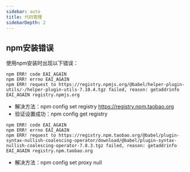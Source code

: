 ```yaml
---
sidebar: auto
title: 代码管理
sidebarDepth: 2
---
```

## npm安装错误
使用npm安装时出现以下错误：
```
npm ERR! code EAI_AGAIN
npm ERR! errno EAI_AGAIN
npm ERR! request to https://registry.npmjs.org/@babel/helper-plugin-utils/-/helper-plugin-utils-7.10.4.tgz failed, reason: getaddrinfo EAI_AGAIN registry.npmjs.org
```
* 解决方法：npm config set registry https://registry.npm.taobao.org
* 验证设置成功：npm config get registry

```
npm ERR! code EAI_AGAIN
npm ERR! errno EAI_AGAIN
npm ERR! request to https://registry.npm.taobao.org/@babel/plugin-syntax-nullish-coalescing-operator/download/@babel/plugin-syntax-nullish-coalescing-operator-7.8.3.tgz failed, reason: getaddrinfo EAI_AGAIN registry.npm.taobao.org
```
* 解决方法：npm config set proxy null